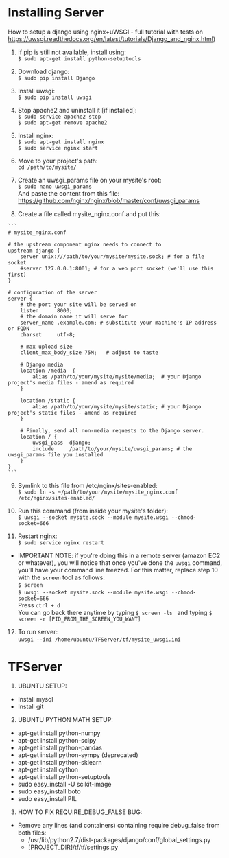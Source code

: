 Installing Server
===========

How to setup a django using nginx+uWSGI - full tutorial with tests on https://uwsgi.readthedocs.org/en/latest/tutorials/Django_and_nginx.html)

  1. If pip is still not available, install using:  
  ``` $ sudo apt-get install python-setuptools ```

  2. Download django:   
  ``` $ sudo pip install Django ```

  3. Install uwsgi:  
  ``` $ sudo pip install uwsgi ```

  4. Stop apache2 and uninstall it [if installed]:  
  ``` $ sudo service apache2 stop ```  
  ``` $ sudo apt-get remove apache2 ```

  5. Install nginx:  
  ``` $ sudo apt-get install nginx ```  
  ``` $ sudo service nginx start ```  

  6. Move to your project's path:  
  ``` cd /path/to/mysite/ ```  

  7. Create an uwsgi_params file on your mysite's root:  
  ``` $ sudo nano uwsgi_params ```  
    And paste the content from this file: https://github.com/nginx/nginx/blob/master/conf/uwsgi_params

  8. Create a file called mysite_nginx.conf and put this:

    ```
    # mysite_nginx.conf
    
    # the upstream component nginx needs to connect to
    upstream django {
        server unix:///path/to/your/mysite/mysite.sock; # for a file socket
        #server 127.0.0.1:8001; # for a web port socket (we'll use this first)
    }
    
    # configuration of the server
    server {
        # the port your site will be served on
        listen      8000;
        # the domain name it will serve for
        server_name .example.com; # substitute your machine's IP address or FQDN
        charset     utf-8;
    
        # max upload size
        client_max_body_size 75M;   # adjust to taste
    
        # Django media
        location /media  {
            alias /path/to/your/mysite/mysite/media;  # your Django project's media files - amend as required
        }
    
        location /static {
            alias /path/to/your/mysite/mysite/static; # your Django project's static files - amend as required
        }
    
        # Finally, send all non-media requests to the Django server.
        location / {
            uwsgi_pass  django;
            include     /path/to/your/mysite/uwsgi_params; # the uwsgi_params file you installed
        }
    }
    ```

  9. Symlink to this file from /etc/nginx/sites-enabled:  
  ``` $ sudo ln -s ~/path/to/your/mysite/mysite_nginx.conf /etc/nginx/sites-enabled/ ```

  10. Run this command (from inside your mysite's folder):  
  ``` $ uwsgi --socket mysite.sock --module mysite.wsgi --chmod-socket=666 ```

  11. Restart nginx:  
  ``` $ sudo service nginx restart ```

  - IMPORTANT NOTE: if you're doing this in a remote server (amazon EC2 or whatever), you will notice that once you've done the ```uwsgi``` command, you'll have your command line freezed. For this matter, replace step 10 with the ```screen``` tool as follows:  
  ``` $ screen ```  
  ``` $ uwsgi --socket mysite.sock --module mysite.wsgi --chmod-socket=666 ```  
  Press ``` ctrl + d ```  
  You can go back there anytime by typing ```$ screen -ls ``` and typing ```$ screen -r [PID_FROM_THE_SCREEN_YOU_WANT]```

  12. To run server:  
  ```uwsgi --ini /home/ubuntu/TFServer/tf/mysite_uwsgi.ini```
  
TFServer
========

1. UBUNTU SETUP:
  - Install mysql
  - Install git

2. UBUNTU PYTHON MATH SETUP:
  - apt-get install python-numpy
  - apt-get install python-scipy
  - apt-get install python-pandas
  - apt-get install python-sympy (deprecated)
  - apt-get install python-sklearn
  - apt-get install cython
  - apt-get install python-setuptools
  - sudo easy_install -U scikit-image
  - sudo easy_install boto
  - sudo easy_install PIL

3. HOW TO FIX REQUIRE_DEBUG_FALSE BUG:
  - Remove any lines (and containers) containing require debug_false from both files:
    - /usr/lib/python2.7/dist-packages/django/conf/global_settings.py
    - [PROJECT_DIR]/tf/tf/settings.py


